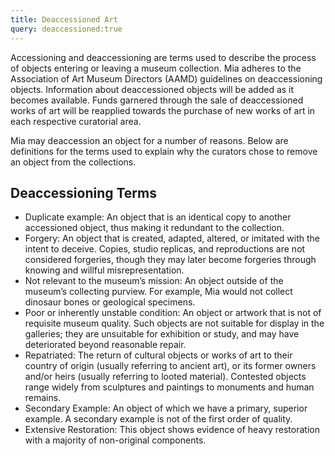 ```yaml
---
title: Deaccessioned Art
query: deaccessioned:true
---
```


Accessioning and deaccessioning are terms used to describe the process of objects entering or leaving a museum collection. Mia adheres to the Association of Art Museum Directors (AAMD) guidelines on deaccessioning objects. Information about deaccessioned objects will be added as it becomes available. Funds garnered through the sale of deaccessioned works of art will be reapplied towards the purchase of new works of art in each respective curatorial area.

Mia may deaccession an object for a number of reasons. Below are definitions for the terms used to explain why the curators chose to remove an object from the collections.  

## Deaccessioning Terms

* Duplicate example:  An object that is an identical copy to another accessioned object, thus making it redundant to the collection.
* Forgery:   An object that is created, adapted, altered, or imitated with the intent to deceive. Copies, studio replicas, and reproductions are not considered forgeries, though they may later become forgeries through knowing and willful misrepresentation.
* Not relevant to the museum’s mission: An object outside of the museum’s collecting purview. For example, Mia would not collect dinosaur bones or geological specimens.
* Poor or inherently unstable condition: An object or artwork that is not of requisite museum quality. Such objects are not suitable for display in the galleries; they are unsuitable for exhibition or study, and may have deteriorated beyond reasonable repair.
* Repatriated: The return of cultural objects or works of art to their country of origin (usually referring to ancient art), or its former owners and/or heirs (usually referring to looted material). Contested objects range widely from sculptures and paintings to monuments and human remains.
* Secondary Example: An object of which we have a primary, superior example. A secondary example is not of the first order of quality.
* Extensive Restoration: This object shows evidence of heavy restoration with a majority of non-original components.

